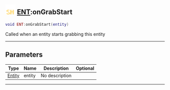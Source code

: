 ## <img src="../../.gitbook/assets/shared.png" width="32" height="32" /> [ENT](../ent/README.md):onGrabStart

```lua
void ENT:onGrabStart(entity)
```

Called when an entity starts grabbing this entity<br>

-----------------
## Parameters

| Type   | Name | Description | Optional |
| ------ | ---- | ----------- | -------: |
| [Entity](../entity/README.md) | entity | No description |  |


--------